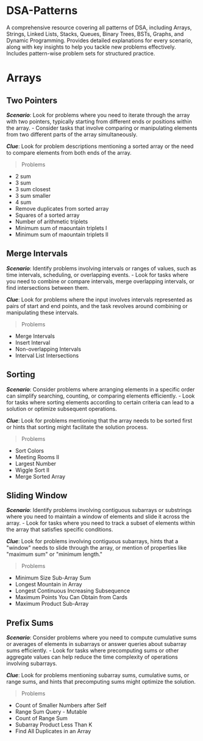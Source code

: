 # DSA-Patterns
A comprehensive resource covering all patterns of DSA, including Arrays, Strings, Linked Lists, Stacks, Queues, Binary Trees, BSTs, Graphs, and Dynamic Programming. Provides detailed explanations for every scenario, along with key insights to help you tackle new problems effectively. Includes pattern-wise problem sets for structured practice.
# Arrays
## Two Pointers
***Scenario***: Look for problems where you need to iterate through the array with two pointers, typically starting from different ends or positions within the array. - Consider tasks that involve comparing or manipulating elements from two different parts of the array simultaneously.

***Clue***: Look for problem descriptions mentioning a sorted array or the need to compare elements from both ends of the array.
> Problems
- 2 sum
- 3 sum
- 3 sum closest
- 3 sum smaller
- 4 sum
- Remove duplicates from sorted array
- Squares of a sorted array
- Number of arithmetic triplets
- Minimum sum of maountain triplets I
- Minimum sum of maountain triplets II
## Merge Intervals
***Scenario***: Identify problems involving intervals or ranges of values, such as time intervals, scheduling, or overlapping events. - Look for tasks where you need to combine or compare intervals, merge overlapping intervals, or find intersections between them.

***Clue***: Look for problems where the input involves intervals represented as pairs of start and end points, and the task revolves around combining or manipulating these intervals.
> Problems
- Merge Intervals
- Insert Interval
- Non-overlapping Intervals
- Interval List Intersections
## Sorting
***Scenario***: Consider problems where arranging elements in a specific order can simplify searching, counting, or comparing elements efficiently. - Look for tasks where sorting elements according to certain criteria can lead to a solution or optimize subsequent operations.

***Clue***: Look for problems mentioning that the array needs to be sorted first or hints that sorting might facilitate the solution process.
> Problems
- Sort Colors
- Meeting Rooms II
- Largest Number
- Wiggle Sort II
- Merge Sorted Array
## Sliding Window
***Scenario***: Identify problems involving contiguous subarrays or substrings where you need to maintain a window of elements and slide it across the array. - Look for tasks where you need to track a subset of elements within the array that satisfies specific conditions.

***Clue***: Look for problems involving contiguous subarrays, hints that a "window" needs to slide through the array, or mention of properties like "maximum sum" or "minimum length."
> Problems
- Minimum Size Sub-Array Sum
- Longest Mountain in Array
- Longest Continuous Increasing Subsequence
- Maximum Points You Can Obtain from Cards
- Maximum Product Sub-Array
## Prefix Sums
***Scenario***: Consider problems where you need to compute cumulative sums or averages of elements in subarrays or answer queries about subarray sums efficiently. - Look for tasks where precomputing sums or other aggregate values can help reduce the time complexity of operations involving subarrays.

***Clue***: Look for problems mentioning subarray sums, cumulative sums, or range sums, and hints that precomputing sums might optimize the solution.
> Problems
- Count of Smaller Numbers after Self
- Range Sum Query - Mutable
- Count of Range Sum
- Subarray Product Less Than K
- Find All Duplicates in an Array